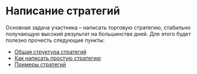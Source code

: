 # Написание стратегий

Основная задача участника – написать торговую стратегию, стабильно получающую высокий результат на большинстве дней. Для этого будет полезно прочесть следующие пункты:

  - [Общая структура стратегий](structure.md)
  - [Как написать простую стратегию](stay_on_best_price_strategy_tutorial.md)
  - [Примеры стратегий](examples.md)

  